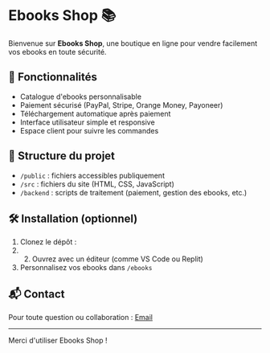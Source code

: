 # Ebooks Shop 📚

Bienvenue sur **Ebooks Shop**, une boutique en ligne pour vendre facilement vos ebooks en toute sécurité.

## 🚀 Fonctionnalités

- Catalogue d'ebooks personnalisable
- Paiement sécurisé (PayPal, Stripe, Orange Money, Payoneer)
- Téléchargement automatique après paiement
- Interface utilisateur simple et responsive
- Espace client pour suivre les commandes

## 📁 Structure du projet

- `/public` : fichiers accessibles publiquement
- `/src` : fichiers du site (HTML, CSS, JavaScript)
- `/backend` : scripts de traitement (paiement, gestion des ebooks, etc.)

## 🛠️ Installation (optionnel)

1. Clonez le dépôt :
2. 2. Ouvrez avec un éditeur (comme VS Code ou Replit)
3. Personnalisez vos ebooks dans `/ebooks`

## 📬 Contact

Pour toute question ou collaboration :
[Email](mailto:tonadresse@mail.com)

---

Merci d'utiliser Ebooks Shop !
